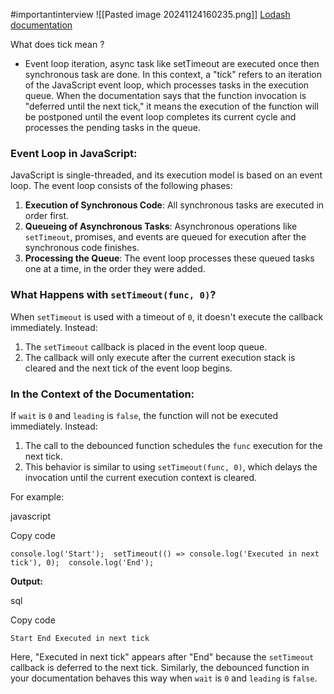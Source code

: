 	 
#importantinterview
![[Pasted image 20241124160235.png]]
[Lodash documentation](https://lodash.com/docs/4.17.15#debounce)

What does tick mean ?
- Event loop iteration, async task like setTimeout are executed once then synchronous task are done.
In this context, a "tick" refers to an iteration of the JavaScript event loop, which processes tasks in the execution queue. When the documentation says that the function invocation is "deferred until the next tick," it means the execution of the function will be postponed until the event loop completes its current cycle and processes the pending tasks in the queue.

### Event Loop in JavaScript:

JavaScript is single-threaded, and its execution model is based on an event loop. The event loop consists of the following phases:

1. **Execution of Synchronous Code**: All synchronous tasks are executed in order first.
2. **Queueing of Asynchronous Tasks**: Asynchronous operations like `setTimeout`, promises, and events are queued for execution after the synchronous code finishes.
3. **Processing the Queue**: The event loop processes these queued tasks one at a time, in the order they were added.

### What Happens with `setTimeout(func, 0)`?

When `setTimeout` is used with a timeout of `0`, it doesn't execute the callback immediately. Instead:

1. The `setTimeout` callback is placed in the event loop queue.
2. The callback will only execute after the current execution stack is cleared and the next tick of the event loop begins.

### In the Context of the Documentation:

If `wait` is `0` and `leading` is `false`, the function will not be executed immediately. Instead:

1. The call to the debounced function schedules the `func` execution for the next tick.
2. This behavior is similar to using `setTimeout(func, 0)`, which delays the invocation until the current execution context is cleared.

For example:

javascript

Copy code

`console.log('Start');  setTimeout(() => console.log('Executed in next tick'), 0);  console.log('End');`

**Output:**

sql

Copy code

`Start End Executed in next tick`

Here, "Executed in next tick" appears after "End" because the `setTimeout` callback is deferred to the next tick. Similarly, the debounced function in your documentation behaves this way when `wait` is `0` and `leading` is `false`.